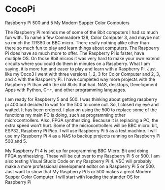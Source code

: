 # CocoPi
 Raspberry Pi 500 and 5 My Modern Supper Color Computers

The Raspberry Pi reminds me of some of the 8bit computers I had so much fun with. To name a few Commadore 128, Color Computer 3, and maybe not so much the TRS80 or BBC micro. There really nothing alike other than there so much fun to play and learn things about computers. The Raspberry Pi does have so much more to offer. The Raspberry Pi is faster, have multiple OS. On those 8bit micros it was very hard to make your own extend circuits where you could do them in minutes on a Raspberry. What I am saying, it is more fun and easer to play and learn with a Raspberry Pi. Just like my Coco3 I went with three versions 1, 2, 3 for Color Computer and 2, 3, and 4 with the Raspberry Pi. I have completed way more projects with the Raspberry Pi than with the old 8bits that had. NAS, desktops, Development Apps with Python, C++, and other programming languages.

I am ready for Raspberry 5 and 500. I was thinking about getting raspberry pi 400 but decided to wait for the 500 to come out. So, I closed my eye and waited. It has been ordered. I plan on using the 500 to replace some of the functions my main PC is doing, such as programming other microcontrollers. Also, FPGA synthesizing. Because it is replacing a PC, the extra speed won’t hurt. Some of the microcontrollers will be BBC micro: bit, ESP32, Raspberry Pi Pico. I will use Raspberry Pi 5 as a test machine. I will use my Raspberry Pi 4 as a NAS to backup projects running on Raspberry Pi 500 and 5.

My Raspberry Pi 4 is set up for programming BBC Micro: Bit and doing FPGA synthesizing.  These will be cut over to my Raspberry Pi 5 or 500.  I am also testing Visual Studio Code on my Raspberry Pi 4. VSC will probably make a more professional development editor on a Raspberry Pi 5 or 500.
Just want to show that My Raspberry Pi 5 or 500 makes a great Modern Supper Color Computer. I will start with loading the stander OS for Raspberry Pi

